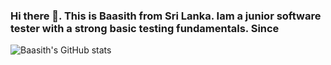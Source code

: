 ### Hi there 👋. This is Baasith from Sri Lanka. Iam a junior software tester with a strong basic testing fundamentals. Since 


![Baasith's GitHub stats](https://github-readme-stats.vercel.app/api?username=baasithfazil&show_icons=true)


<!--
**BaasithFazil/baasithfazil** is a ✨ _special_ ✨ repository because its `README.md` (this file) appears on your GitHub profile.

Here are some ideas to get you started:

- 🔭 I’m currently working on ...
- 🌱 I’m currently learning ...
- 👯 I’m looking to collaborate on ...
- 🤔 I’m looking for help with ...
- 💬 Ask me about ...
- 📫 How to reach me: ...
- 😄 Pronouns: ...
- ⚡ Fun fact: ...
-->
